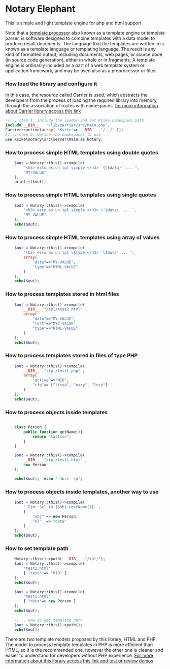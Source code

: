 # Notary Elephant
This is simple and light template engine for php and html support

Note that a [template processor](https://en.wikipedia.org/wiki/Template_processor) also known as a template engine or template parser, is software designed to combine templates with a data model to produce result documents. The language that the templates are written in is known as a template language or templating language. The result is any kind of formatted output, including documents, web pages, or source code (in source code generation), either in whole or in fragments. A template engine is ordinarily included as a part of a web template system or application framework, and may be used also as a preprocessor or filter. 

### How load the library and configure it 
In this case, the resource called Carrier is used, which abstracts the developers from the process of loading the required library into memory, through the association of routes with namespaces. [for more information about Carrier library access this link](https://github.com/ameksike/ksike.elephant.carrier) 
```php
//... step 1: include the loader and set Ksike namespace path
include __DIR__ . "/lib/carrier/src/Main.php";
Carrier::active(array( 'Ksike'=> __DIR__ .'/../' ));
//... step 2: define the namespaces to use
use Ksike\notary\src\server\Main as Notary;
```

### How to process simple HTML templates using double quotes
```php
	$out = Notary::this()->compile(
		"<h3> esto es un tpl simple </h3> '{\$data}' ... ", 
		"MY-VALUE"
	);
	print_r($out); 
```

### How to process simple HTML templates using single quotes
```php
	$out = Notary::this()->compile(
		'<h3> esto es un tpl simple </h3> \'$data\' ... ', 
		"MY-VALUE"
	);
	echo($out); 
```

### How to process simple HTML templates using array of values
```php
	$out = Notary::this()->compile(
		"<h3> esto es un tpl \$type </h3> '\$data' ... ", 
		array(
			"data"=>"MY-VALUE", 
			"type"=>"HTML-VALUE"
		)
	);
	echo($out); 
```

### How to process templates stored in html files
```php
	$out = Notary::this()->compile( 
		__DIR__ ."/tpl/test2.html" , 
		array(
			"data"=>"MY-VALUE", 
			"test"=>"MY2-VALUE",
			"type"=>"HTML-VALUE"
		)
	);
	echo($out); 
```

### How to process templates stored in files of type PHP
```php
	$out = Notary::this()->compile( 
		__DIR__ ."/tpl/test1.php" , 
		array(
			"active"=>"MIO", 
			"cfg"=> ["lissa", "mary", "lucy"]
		)
	);
	echo($out);  
```

### How to process objects inside templates
```php

	class Person { 
		public function getName(){ 
			return "tastico"; 
		} 
	}

	$out = Notary::this()->compile( 
		__DIR__ ."/tpl/test1.html" , 
		new Person
	);

	echo($out);  echo " <br>  \n";


```

### How to process objects inside templates, another way to use
```php
	$out = Notary::this()->compile( 
		' Ejm: $el in {$obj->getName()} ',
		[ 
			"obj" => new Person, 
			"el"  => "data" 
		] 
	);
	echo($out); 
```

### How to set template path
```php
	Notary::this()->path( __DIR__ ."/tpl/");
	$out = Notary::this()->compile(
		"test2.html" , 
		[ "test" => "MIO" ]
	);
	echo($out);  

	$out = Notary::this()->compile(
		"test1.html" , 
		[ "data"=> new Person ]
	);
	echo($out); 
	
	//... How to get template path
	$out = Notary::this()->path();
	echo($out); 
```

There are two template models proposed by this library, HTML and PHP. The model to process template templates in PHP is more efficient than HTML, so it is the recommended one, however the other one is cleaner and easier to understand for developers without PHP experience. [For more information about this library access this link and test or review demos](https://github.com/ameksike/ksike.elephant.notary/tree/master/demo) 

